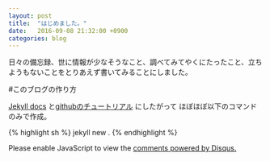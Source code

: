 ```yaml
---
layout: post
title:  "はじめました。"
date:   2016-09-08 21:32:00 +0900
categories: blog
---
```


日々の備忘録、世に情報が少なそうなこと、調べてみてやくにたったこと、立ちようもないことをとりあえず書いてみることにしました。

#このブログの作り方

[Jekyll docs][jekyll-docs] と[githubのチュートリアル][github-pages] にしたがって
ほぼほぼ以下のコマンドのみで作成。

{% highlight sh %}
jekyll new .
{% endhighlight %}


[jekyll-docs]: http://jekyllrb.com/docs/home
[github-pages]: https://pages.github.com
<script id="dsq-count-scr" src="//https-tsuno416-github-io.disqus.com/count.js" async></script>

<div id="disqus_thread"></div>
<script>

/**
 *  RECOMMENDED CONFIGURATION VARIABLES: EDIT AND UNCOMMENT THE SECTION BELOW TO INSERT DYNAMIC VALUES FROM YOUR PLATFORM OR CMS.
 *  LEARN WHY DEFINING THESE VARIABLES IS IMPORTANT: https://disqus.com/admin/universalcode/#configuration-variables */
/*
var disqus_config = function () {
    this.page.url = PAGE_URL;  // Replace PAGE_URL with your page's canonical URL variable
    this.page.identifier = PAGE_IDENTIFIER; // Replace PAGE_IDENTIFIER with your page's unique identifier variable
};
*/
(function() { // DON'T EDIT BELOW THIS LINE
    var d = document, s = d.createElement('script');
    s.src = '//https-tsuno416-github-io.disqus.com/embed.js';
    s.setAttribute('data-timestamp', +new Date());
    (d.head || d.body).appendChild(s);
})();
</script>
<noscript>Please enable JavaScript to view the <a href="https://disqus.com/?ref_noscript">comments powered by Disqus.</a></noscript>
